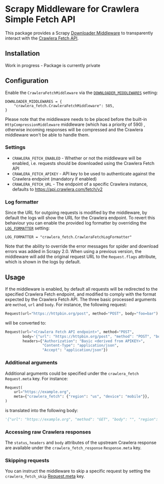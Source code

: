 # Scrapy Middleware for Crawlera Simple Fetch API

This package provides a Scrapy [Downloader Middleware](https://docs.scrapy.org/en/latest/topics/downloader-middleware.html)
to transparently interact with the [Crawlera Fetch API](https://scrapinghub.atlassian.net/wiki/spaces/CRAWLERA/pages/889979197/Simple+Fetch+API).


## Installation

Work in progress - Package is currently private


## Configuration

Enable the `CrawleraFetchMiddleware` via the [`DOWNLOADER_MIDDLEWARES`](https://docs.scrapy.org/en/latest/topics/settings.html#downloader-middlewares)
setting:

```
DOWNLOADER_MIDDLEWARES = {
    "crawlera_fetch.CrawleraFetchMiddleware": 585,
}
```

Please note that the middleware needs to be placed before the built-in `HttpCompressionMiddleware`
middleware (which has a priority of 590) , otherwise incoming responses will be compressed and the
Crawlera middleware won't be able to handle them.

### Settings

* `CRAWLERA_FETCH_ENABLED` - Whether or not the middleware will be enabled,
    i.e. requests should be downloaded using the Crawlera Fetch API
* `CRAWLERA_FETCH_APIKEY` - API key to be used to authenticate against the Crawlera endpoint
    (mandatory if enabled)
* `CRAWLERA_FETCH_URL` - The endpoint of a specific Crawlera instance,
    defaults to https://api.crawlera.com/fetch/v2

### Log formatter

Since the URL for outgoing requests is modified by the middleware, by default the logs will show
the URL for the Crawlera endpoint. To revert this behaviour you can enable the provided
log formatter by overriding the [`LOG_FORMATTER`](https://docs.scrapy.org/en/latest/topics/settings.html#log-formatter)
setting:

```
LOG_FORMATTER = "crawlera_fetch.CrawleraFetchLogFormatter"
```

Note that the ability to override the error messages for spider and download errors was added
in Scrapy 2.0. When using a previous version, the middleware will add the original request URL
to the `Request.flags` attribute, which is shown in the logs by default.


## Usage

If the middleware is enabled, by default all requests will be redirected to the specified
Crawlera Fetch endpoint, and modified to comply with the format expected by the Crawlera Fetch API.
The three basic processed arguments are `method`, `url` and `body`.
For instance, the following request:

```python
Request(url="https://httpbin.org/post", method="POST", body="foo=bar")
```

will be converted to:

```python
Request(url="<Crawlera Fetch API endpoint>", method="POST",
        body='{"url": "https://httpbin.org/post", "method": "POST", "body": "foo=bar"}',
        headers={"Authorization": "Basic <derived from APIKEY>",
                 "Content-Type": "application/json",
                 "Accept": "application/json"})
```

### Additional arguments

Additional arguments could be specified under the `crawlera_fetch` `Request.meta` key. For instance:

```python
Request(
    url="https://example.org",
    meta={"crawlera_fetch": {"region": "us", "device": "mobile"}},
)
```

is translated into the following body:

```python
'{"url": "https://example.org", "method": "GET", "body": "", "region": "us", "device": "mobile"}'
```

### Accessing raw Crawlera responses

The `status`, `headers` and `body` attributes of the upstream Crawlera response are available under
the `crawlera_fetch_response` `Response.meta` key.

### Skipping requests

You can instruct the middleware to skip a specific request by setting the `crawlera_fetch_skip`
[Request.meta](https://docs.scrapy.org/en/latest/topics/request-response.html#scrapy.http.Request.meta)
key.
